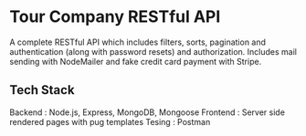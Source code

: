 # Tour Company RESTful API
A complete RESTful API which includes filters, sorts, pagination and authentication (along with password resets) and authorization.
Includes mail sending with NodeMailer and fake credit card payment with Stripe. 

## Tech Stack
Backend : Node.js, Express, MongoDB, Mongoose 
Frontend : Server side rendered pages with pug templates
Tesing : Postman
